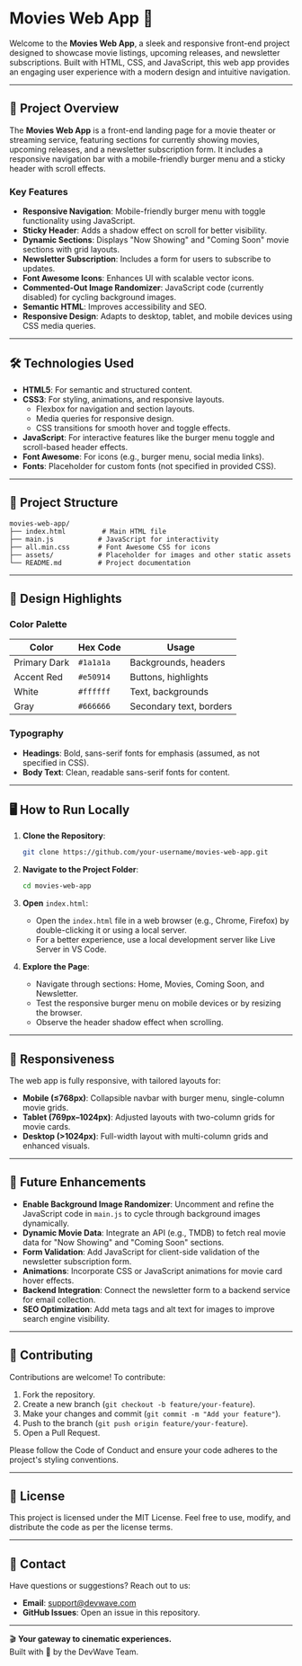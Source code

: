 # Movies Web App 🎥

Welcome to the **Movies Web App**, a sleek and responsive front-end project designed to showcase movie listings, upcoming releases, and newsletter subscriptions. Built with HTML, CSS, and JavaScript, this web app provides an engaging user experience with a modern design and intuitive navigation.

---

## 🚀 Project Overview

The **Movies Web App** is a front-end landing page for a movie theater or streaming service, featuring sections for currently showing movies, upcoming releases, and a newsletter subscription form. It includes a responsive navigation bar with a mobile-friendly burger menu and a sticky header with scroll effects.

### Key Features

- **Responsive Navigation**: Mobile-friendly burger menu with toggle functionality using JavaScript.
- **Sticky Header**: Adds a shadow effect on scroll for better visibility.
- **Dynamic Sections**: Displays "Now Showing" and "Coming Soon" movie sections with grid layouts.
- **Newsletter Subscription**: Includes a form for users to subscribe to updates.
- **Font Awesome Icons**: Enhances UI with scalable vector icons.
- **Commented-Out Image Randomizer**: JavaScript code (currently disabled) for cycling background images.
- **Semantic HTML**: Improves accessibility and SEO.
- **Responsive Design**: Adapts to desktop, tablet, and mobile devices using CSS media queries.

---

## 🛠️ Technologies Used

- **HTML5**: For semantic and structured content.
- **CSS3**: For styling, animations, and responsive layouts.
  - Flexbox for navigation and section layouts.
  - Media queries for responsive design.
  - CSS transitions for smooth hover and toggle effects.
- **JavaScript**: For interactive features like the burger menu toggle and scroll-based header effects.
- **Font Awesome**: For icons (e.g., burger menu, social media links).
- **Fonts**: Placeholder for custom fonts (not specified in provided CSS).

---

## 📂 Project Structure

```
movies-web-app/
├── index.html         # Main HTML file
├── main.js           # JavaScript for interactivity
├── all.min.css       # Font Awesome CSS for icons
├── assets/           # Placeholder for images and other static assets
└── README.md         # Project documentation
```

---

## 🎨 Design Highlights

### Color Palette

| Color | Hex Code | Usage |
| --- | --- | --- |
| Primary Dark | `#1a1a1a` | Backgrounds, headers |
| Accent Red | `#e50914` | Buttons, highlights |
| White | `#ffffff` | Text, backgrounds |
| Gray | `#666666` | Secondary text, borders |

### Typography

- **Headings**: Bold, sans-serif fonts for emphasis (assumed, as not specified in CSS).
- **Body Text**: Clean, readable sans-serif fonts for content.

---

## 🖥️ How to Run Locally

1. **Clone the Repository**:

   ```bash
   git clone https://github.com/your-username/movies-web-app.git
   ```

2. **Navigate to the Project Folder**:

   ```bash
   cd movies-web-app
   ```

3. **Open** `index.html`:

   - Open the `index.html` file in a web browser (e.g., Chrome, Firefox) by double-clicking it or using a local server.
   - For a better experience, use a local development server like Live Server in VS Code.

4. **Explore the Page**:

   - Navigate through sections: Home, Movies, Coming Soon, and Newsletter.
   - Test the responsive burger menu on mobile devices or by resizing the browser.
   - Observe the header shadow effect when scrolling.

---

## 📱 Responsiveness

The web app is fully responsive, with tailored layouts for:

- **Mobile (≤768px)**: Collapsible navbar with burger menu, single-column movie grids.
- **Tablet (769px–1024px)**: Adjusted layouts with two-column grids for movie cards.
- **Desktop (&gt;1024px)**: Full-width layout with multi-column grids and enhanced visuals.

---

## 🌟 Future Enhancements

- **Enable Background Image Randomizer**: Uncomment and refine the JavaScript code in `main.js` to cycle through background images dynamically.
- **Dynamic Movie Data**: Integrate an API (e.g., TMDB) to fetch real movie data for "Now Showing" and "Coming Soon" sections.
- **Form Validation**: Add JavaScript for client-side validation of the newsletter subscription form.
- **Animations**: Incorporate CSS or JavaScript animations for movie card hover effects.
- **Backend Integration**: Connect the newsletter form to a backend service for email collection.
- **SEO Optimization**: Add meta tags and alt text for images to improve search engine visibility.

---

## 🤝 Contributing

Contributions are welcome! To contribute:

1. Fork the repository.
2. Create a new branch (`git checkout -b feature/your-feature`).
3. Make your changes and commit (`git commit -m "Add your feature"`).
4. Push to the branch (`git push origin feature/your-feature`).
5. Open a Pull Request.

Please follow the Code of Conduct and ensure your code adheres to the project's styling conventions.

---

## 📜 License

This project is licensed under the MIT License. Feel free to use, modify, and distribute the code as per the license terms.

---

## 📧 Contact

Have questions or suggestions? Reach out to us:

- **Email**: support@devwave.com
- **GitHub Issues**: Open an issue in this repository.

---

🎬 **Your gateway to cinematic experiences.**\
Built with 🎥 by the DevWave Team.